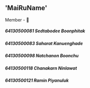 ## 'MaiRuName'

Member - 🌷
##### 64130500081 Sedtabodee Boonphitak
##### 64130500083 Saharat Kanuenghade
##### 64130500098 Natchanon Boonchu
##### 64130500118 Chanakarn Ninlawat
##### 64130500121 Ramin Piyanuluk

